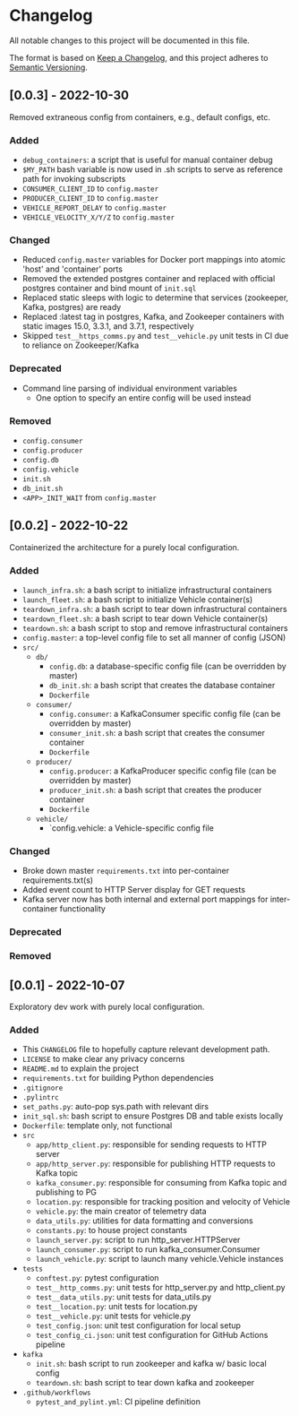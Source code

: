# Changelog

All notable changes to this project will be documented in this file.

The format is based on [Keep a Changelog](https://keepachangelog.com/en/1.0.0/),
and this project adheres to [Semantic Versioning](https://semver.org/spec/v2.0.0.html).

## [0.0.3] - 2022-10-30

Removed extraneous config from containers, e.g., default configs, etc.

### Added

- `debug_containers`: a script that is useful for manual container debug
- `$MY_PATH` bash variable is now used in .sh scripts to serve as reference path for invoking subscripts
- `CONSUMER_CLIENT_ID` to `config.master`
- `PRODUCER_CLIENT_ID` to `config.master`
- `VEHICLE_REPORT_DELAY` to `config.master`
- `VEHICLE_VELOCITY_X/Y/Z` to `config.master`

### Changed

- Reduced `config.master` variables for Docker port mappings into atomic 'host' and 'container' ports
- Removed the extended postgres container and replaced with official postgres container and bind mount of `init.sql`
- Replaced static sleeps with logic to determine that services (zookeeper, Kafka, postgres) are ready
- Replaced :latest tag in postgres, Kafka, and Zookeeper containers with static images 15.0, 3.3.1, and 3.7.1, respectively
- Skipped `test__https_comms.py` and `test__vehicle.py` unit tests in CI due to reliance on Zookeeper/Kafka

### Deprecated

- Command line parsing of individual environment variables
    - One option to specify an entire config will be used instead

### Removed

- `config.consumer`
- `config.producer`
- `config.db`
- `config.vehicle`
- `init.sh`
- `db_init.sh`
- `<APP>_INIT_WAIT` from `config.master`

## [0.0.2] - 2022-10-22

Containerized the architecture for a purely local configuration.

### Added

- `launch_infra.sh`: a bash script to initialize infrastructural containers
- `launch_fleet.sh`: a bash script to initialize Vehicle container(s)
- `teardown_infra.sh`: a bash script to tear down infrastructural containers
- `teardown_fleet.sh`: a bash script to tear down Vehicle container(s)
- `teardown.sh`: a bash script to stop and remove infrastructural containers
- `config.master`: a top-level config file to set all manner of config (JSON)
- `src/`
    - `db/`
        - `config.db`: a database-specific config file (can be overridden by master)
        - `db_init.sh`: a bash script that creates the database container
        - `Dockerfile`
    - `consumer/`
        - `config.consumer`: a KafkaConsumer specific config file (can be overridden by master)
        - `consumer_init.sh`: a bash script that creates the consumer container
        - `Dockerfile`
    - `producer/`
        - `config.producer`: a KafkaProducer specific config file (can be overridden by master)
        - `producer_init.sh`: a bash script that creates the producer container
        - `Dockerfile`
    - `vehicle/`
        - `config.vehicle: a Vehicle-specific config file

### Changed

- Broke down master `requirements.txt` into per-container requirements.txt(s)
- Added event count to HTTP Server display for GET requests
- Kafka server now has both internal and external port mappings for inter-container functionality

### Deprecated

### Removed

## [0.0.1] - 2022-10-07

Exploratory dev work with purely local configuration.

### Added
- This `CHANGELOG` file to hopefully capture relevant development path.
- `LICENSE` to make clear any privacy concerns
- `README.md` to explain the project
- `requirements.txt` for building Python dependencies
- `.gitignore`
- `.pylintrc`
- `set_paths.py`: auto-pop sys.path with relevant dirs
- `init_sql.sh`: bash script to ensure Postgres DB and table exists locally
- `Dockerfile`: template only, not functional
- `src`
    - `app/http_client.py`: responsible for sending requests to HTTP server
    - `app/http_server.py`: responsible for publishing HTTP requests to Kafka topic
    - `kafka_consumer.py`: responsible for consuming from Kafka topic and publishing to PG
    - `location.py`: responsible for tracking position and velocity of Vehicle
    - `vehicle.py`: the main creator of telemetry data
    - `data_utils.py`: utilities for data formatting and conversions
    - `constants.py`: to house project constants
    - `launch_server.py`: script to run http_server.HTTPServer
    - `launch_consumer.py`: script to run kafka_consumer.Consumer
    - `launch_vehicle.py`: script to launch many vehicle.Vehicle instances
- `tests`
    - `conftest.py`: pytest configuration
    - `test__http_comms.py`: unit tests for http_server.py and http_client.py
    - `test__data_utils.py`: unit tests for data_utils.py
    - `test__location.py`: unit tests for location.py
    - `test__vehicle.py`: unit tests for vehicle.py
    - `test_config.json`: unit test configuration for local setup
    - `test_config_ci.json`: unit test configuration for GitHub Actions pipeline
- `kafka`
    - `init.sh`: bash script to run zookeeper and kafka w/ basic local config
    - `teardown.sh`: bash script to tear down kafka and zookeeper
- `.github/workflows`
    - `pytest_and_pylint.yml`: CI pipeline definition
